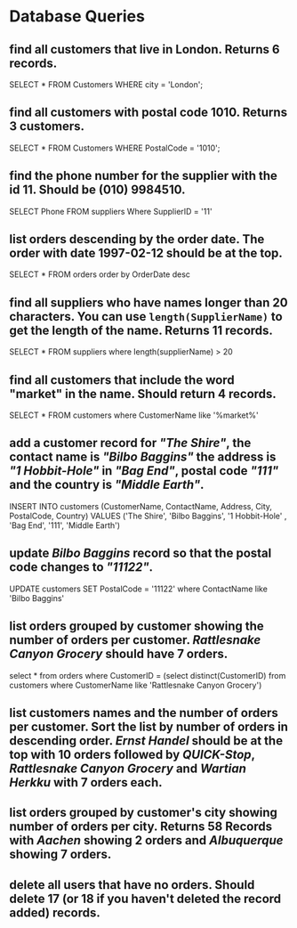 # Database Queries

## find all customers that live in London. Returns 6 records.

SELECT * FROM Customers WHERE city = 'London';

## find all customers with postal code 1010. Returns 3 customers.

SELECT * FROM Customers WHERE PostalCode = '1010';

## find the phone number for the supplier with the id 11. Should be (010) 9984510.

SELECT Phone FROM suppliers Where SupplierID = '11'

## list orders descending by the order date. The order with date 1997-02-12 should be at the top.

SELECT * FROM orders order by OrderDate desc

## find all suppliers who have names longer than 20 characters. You can use `length(SupplierName)` to get the length of the name. Returns 11 records.

SELECT * FROM suppliers where length(supplierName) > 20

## find all customers that include the word "market" in the name. Should return 4 records.

SELECT * FROM customers where CustomerName like '%market%'

## add a customer record for _"The Shire"_, the contact name is _"Bilbo Baggins"_ the address is _"1 Hobbit-Hole"_ in _"Bag End"_, postal code _"111"_ and the country is _"Middle Earth"_.

INSERT INTO customers (CustomerName, ContactName, Address, City, PostalCode, Country)
VALUES ('The Shire', 'Bilbo Baggins', '1 Hobbit-Hole' , 'Bag End', '111', 'Middle Earth')

## update _Bilbo Baggins_ record so that the postal code changes to _"11122"_.

UPDATE customers
SET PostalCode = '11122'
where ContactName like 'Bilbo Baggins'

## list orders grouped by customer showing the number of orders per customer. _Rattlesnake Canyon Grocery_ should have 7 orders.

select * from orders where CustomerID = (select distinct(CustomerID) from customers where CustomerName like 'Rattlesnake Canyon Grocery')

## list customers names and the number of orders per customer. Sort the list by number of orders in descending order. _Ernst Handel_ should be at the top with 10 orders followed by _QUICK-Stop_, _Rattlesnake Canyon Grocery_ and _Wartian Herkku_ with 7 orders each.

## list orders grouped by customer's city showing number of orders per city. Returns 58 Records with _Aachen_ showing 2 orders and _Albuquerque_ showing 7 orders.

## delete all users that have no orders. Should delete 17 (or 18 if you haven't deleted the record added) records.
